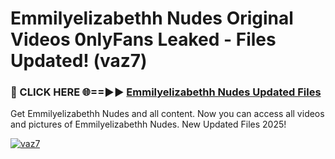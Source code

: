 # Emmilyelizabethh Nudes Original Videos 0nlyFans Leaked - Files Updated! (vaz7)

<h3>🔴 CLICK HERE 🌐==►► <a href="https://tinyurl.com/yrmya6cz" rel="nofollow">Emmilyelizabethh Nudes Updated Files</a></h3>

Get Emmilyelizabethh Nudes and all content. Now you can access all videos and pictures of Emmilyelizabethh Nudes. New Updated Files 2025!

[![vaz7](https://i.imgur.com/FMdXYCs.gif)](https://tinyurl.com/yrmya6cz)
